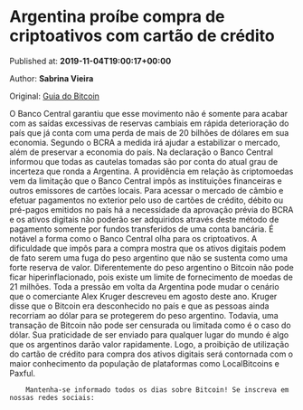 
# Argentina proíbe compra de criptoativos com cartão de crédito

Published at: **2019-11-04T19:00:17+00:00**

Author: **Sabrina Vieira**

Original: [Guia do Bitcoin](https://guiadobitcoin.com.br/argentina-proibe-compra-de-criptoativos-com-cartao-de-credito/)

O Banco Central garantiu que esse movimento não é somente para acabar com as saídas excessivas de reservas cambiais em rápida deterioração do país que já conta com uma perda de mais de 20 bilhões de dólares em sua economia. Segundo o BCRA a medida irá ajudar a estabilizar o mercado, além de preservar a economia do país. Na declaração o Banco Central informou que todas as cautelas tomadas são por conta do atual grau de incerteza que ronda a Argentina.
A providência em relação às criptomoedas vem da limitação que o Banco Central impôs as instituições financeiras e outros emissores de cartões locais. Para acessar o mercado de câmbio e efetuar pagamentos no exterior pelo uso de cartões de crédito, débito ou pré-pagos emitidos no país há a necessidade da aprovação prévia do BCRA e os ativos digitais não poderão ser adquiridos através deste método de pagamento somente por fundos transferidos de uma conta bancária.
É notável a forma como o Banco Central olha para os criptoativos. A dificuldade que impôs para a compra mostra que os ativos digitais podem de fato serem uma fuga do peso argentino que não se sustenta como uma forte reserva de valor. Diferentemente do peso argentino o Bitcoin não pode ficar hiperinflacionado, pois existe um limite de fornecimento de moedas de 21 milhões.
Toda a pressão em volta da Argentina pode mudar o cenário que o comerciante Alex Kruger descreveu em agosto deste ano. Kruger disse que o Bitcoin era desconhecido no país e que as pessoas ainda recorriam ao dólar para se protegerem do peso argentino. Todavia, uma transação de Bitcoin não pode ser censurada ou limitada como é o caso do dólar. Sua praticidade de ser enviado para qualquer lugar do mundo é algo que os argentinos darão valor rapidamente. Logo, a proibição de utilização do cartão de crédito para compra dos ativos digitais será contornada com o maior conhecimento da população de plataformas como LocalBitcoins e Paxful.

        Mantenha-se informado todos os dias sobre Bitcoin! Se inscreva em nossas redes sociais:
      
